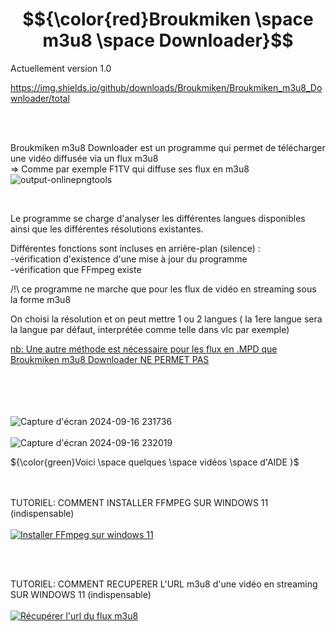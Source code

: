 # $${\color{red}Broukmiken \space  m3u8 \space Downloader}$$

Actuellement version 1.0


https://img.shields.io/github/downloads/Broukmiken/Broukmiken_m3u8_Downloader/total


<br/><br/>

Broukmiken m3u8 Downloader est un programme qui permet de télécharger  une  vidéo  diffusée  via  un  flux  m3u8
<br/>
=> Comme par exemple F1TV qui diffuse ses flux en m3u8  ![output-onlinepngtools](https://github.com/user-attachments/assets/0adb06b5-83b8-4566-b477-1aa99e383947)


<br/>

Le programme se charge d'analyser les différentes langues disponibles ainsi que les différentes résolutions existantes.


Différentes fonctions sont incluses en arrière-plan (silence) :
<br/>
-vérification d'existence d'une mise à jour du programme
<br/>
-vérification que FFmpeg existe


/!\ ce programme ne marche que pour les flux de vidéo en streaming sous la forme m3u8

On choisi la résolution et on peut mettre 1 ou 2 langues ( la 1ere langue sera la langue par défaut, interprétée comme telle dans vlc par exemple)

<ins>nb: Une autre méthode est nécessaire pour les flux en .MPD que Broukmiken m3u8 Downloader NE PERMET PAS</ins>
<br/>
<br/><br/><br/><br/>



![Capture d'écran 2024-09-16 231736](https://github.com/user-attachments/assets/2df052c1-68d0-4699-a03d-09eade650836)
<br/><br/>
![Capture d'écran 2024-09-16 232019](https://github.com/user-attachments/assets/11861a7e-1f3e-4208-bce1-bd176db17b50)



${\color{green}Voici \space quelques \space vidéos \space d'AIDE }$
<br/>
<br/>
<br/>




TUTORIEL: COMMENT INSTALLER FFMPEG SUR WINDOWS 11 (indispensable)
<br/><br/>
[![Installer FFmpeg sur windows 11](https://img.youtube.com/vi/lHnszz5V0as/0.jpg)](https://www.youtube.com/watch?v=lHnszz5V0as "Installer FFmpeg sur windows 11")


<br/><br/>


TUTORIEL: COMMENT RECUPERER L'URL m3u8 d'une vidéo en streaming SUR WINDOWS 11 (indispensable)
<br/><br/>
[![Récupérer l'url du flux m3u8](https://img.youtube.com/vi/Z5Ni5sVbq94/0.jpg)](https://www.youtube.com/watch?v=Z5Ni5sVbq94 "Récupérer l'url du flux m3u8")

<br/><br/>



